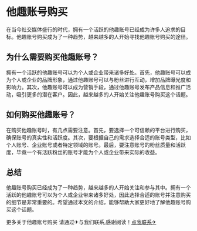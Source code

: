 # 他趣账号购买

在当今社交媒体盛行的时代，拥有一个活跃的他趣账号已经成为许多人追求的目标。他趣账号购买成为了一种趋势，越来越多的人开始寻找他趣账号购买的途径。

## 为什么需要购买他趣账号？

拥有一个活跃的他趣账号可以为个人或企业带来诸多好处。首先，他趣账号可以成为个人或企业的品牌形象，通过他趣账号可以与粉丝进行互动，增加品牌曝光度和影响力。其次，他趣账号可以成为营销手段，通过他趣账号发布产品信息和推广活动，吸引更多的潜在客户。因此，越来越多的人开始关注他趣账号购买这个话题。

## 如何购买他趣账号？

在购买他趣账号时，有几点需要注意。首先，要选择一个可信赖的平台进行购买，确保账号的真实性和活跃度。其次，要根据自己的需求选择合适的账号类型，比如个人账号、企业账号或者特定领域的账号。最后，要注意账号的粉丝质量和活跃度，毕竟一个有活跃粉丝的账号才能为个人或企业带来实际的收益。

## 总结

他趣账号购买已经成为了一种趋势，越来越多的人开始关注和参与其中。拥有一个活跃的他趣账号可以为个人或企业带来诸多好处，因此选择合适的账号并注意购买的细节是非常重要的。希望通过本文的介绍，能够帮助大家更好地了解他趣账号购买这个话题。

更多关于他趣账号购买 请通过✈与我们联系,感谢阅读！[点我联系✈](https://mail.G208.com)